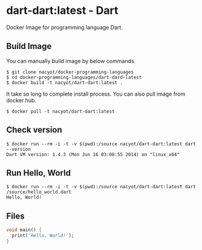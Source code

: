 # dart-dart:latest - Dart

Docker Image for programming language Dart.

## Build Image

You can manually build image by below commands.

```
$ git clone nacyot/docker-programming-languages
$ cd docker-programming-languages/dart-dard-latest
$ docker build -t nacyot/dart-dart:latest .
```

It take so long to complete install process. You can also pull image from docker hub.

```
$ docker pull -t nacyot/dart-dart:latest
```

## Check version

```
$ docker run --rm -i -t -v $(pwd):/source nacyot/dart-dart:latest dart --version
Dart VM version: 1.4.3 (Mon Jun 16 03:08:55 2014) on "linux_x64"
```

## Run Hello, World

```
$ docker run --rm -i -t -v $(pwd):/source nacyot/dart-dart:latest dart /source/hello_world.dart
Hello, World!
```

## Files

```dart
void main() {
  print('Hello, World!');
}
```
